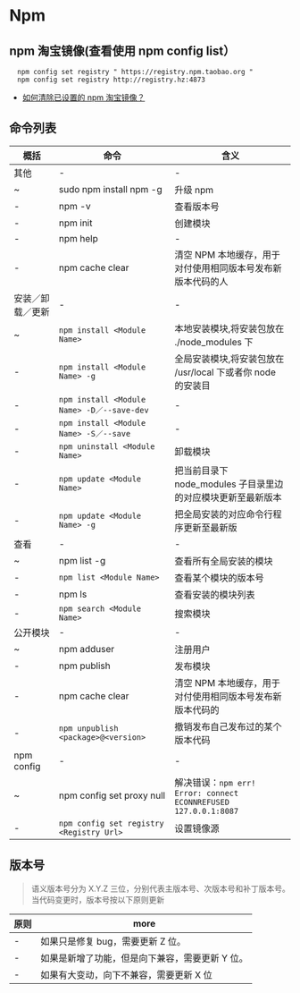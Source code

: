 # Npm

## npm 淘宝镜像(查看使用 npm config list）

```
  npm config set registry " https://registry.npm.taobao.org "
  npm config set registry http://registry.hz:4873
```

* [如何清除已设置的 npm 淘宝镜像？](https://segmentfault.com/q/1010000004596263)

## 命令列表

| 概括             | 命令                                       | 含义                                                            |
| ---------------- | ------------------------------------------ | --------------------------------------------------------------- |
| 其他             | -                                          | -                                                               |
| ~                | sudo npm install npm -g                    | 升级 npm                                                        |
| -                | npm -v                                     | 查看版本号                                                      |
| -                | npm init                                   | 创建模块                                                        |
| -                | npm help                                   | -                                                               |
| -                | npm cache clear                            | 清空 NPM 本地缓存，用于对付使用相同版本号发布新版本代码的人     |
| 安装／卸载／更新 | -                                          | -                                                               |
| ~                | `npm install <Module Name>`                | 本地安装模块,将安装包放在 ./node_modules 下                     |
| -                | `npm install <Module Name> -g`             | 全局安装模块,将安装包放在 /usr/local 下或者你 node 的安装目     |
| -                | `npm install <Module Name> -D／--save-dev` | -                                                               |
| -                | `npm install <Module Name> -S／--save`     | -                                                               |
| -                | `npm uninstall <Module Name>`              | 卸载模块                                                        |
| -                | `npm update <Module Name>`                 | 把当前目录下 node_modules 子目录里边的对应模块更新至最新版本    |
| -                | `npm update <Module Name> -g`              | 把全局安装的对应命令行程序更新至最新版                          |
| 查看             | -                                          | -                                                               |
| ~                | npm list -g                                | 查看所有全局安装的模块                                          |
| -                | `npm list <Module Name>`                   | 查看某个模块的版本号                                            |
| -                | npm ls                                     | 查看安装的模块列表                                              |
| -                | `npm search <Module Name>`                 | 搜索模块                                                        |
| 公开模块         | -                                          | -                                                               |
| ~                | npm adduser                                | 注册用户                                                        |
| -                | npm publish                                | 发布模块                                                        |
| -                | npm cache clear                            | 清空 NPM 本地缓存，用于对付使用相同版本号发布新版本代码的       |
| -                | `npm unpublish <package>@<version>`        | 撤销发布自己发布过的某个版本代码                                |
| npm config       | -                                          | -                                                               |
| ~                | npm config set proxy null                  | 解决错误：`npm err! Error: connect ECONNREFUSED 127.0.0.1:8087` |
| -                | `npm config set registry <Registry Url>`   | 设置镜像源                                                      |

## 版本号

> 语义版本号分为 X.Y.Z 三位，分别代表主版本号、次版本号和补丁版本号。当代码变更时，版本号按以下原则更新

| 原则 | more                                            |
| ---- | ----------------------------------------------- |
| -    | 如果只是修复 bug，需要更新 Z 位。               |
| -    | 如果是新增了功能，但是向下兼容，需要更新 Y 位。 |
| -    | 如果有大变动，向下不兼容，需要更新 X 位         |
